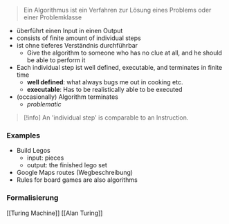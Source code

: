 > Ein Algorithmus ist ein Verfahren zur Lösung eines Problems oder einer Problemklasse

- überführt einen Input in einen Output
- consists of finite amount of individual steps
- ist ohne tieferes Verständnis durchführbar
	- Give the algorithm to someone who has no clue at all, and he should be able to perform it
- Each individual step ist well defined, executable, and terminates in finite time
	- **well defined**: what always bugs me out in cooking etc.
	- **executable**: Has to be realistically able to be executed
- (occasionally) Algorithm terminates
	- _problematic_ 

> [!info] An 'individual step' is comparable to an Instruction.


### Examples
- Build Legos
	- input: pieces
	- output: the finished lego set
- Google Maps routes (Wegbeschreibung)
- Rules for board games are also algorithms
### Formalisierung
[[Turing Machine]]
[[Alan Turing]]
